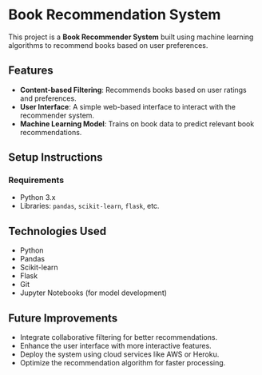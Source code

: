 # Book Recommendation System

This project is a **Book Recommender System** built using machine learning algorithms to recommend books based on user preferences.

## Features
- **Content-based Filtering**: Recommends books based on user ratings and preferences.
- **User Interface**: A simple web-based interface to interact with the recommender system.
- **Machine Learning Model**: Trains on book data to predict relevant book recommendations.

## Setup Instructions

### Requirements
- Python 3.x
- Libraries: `pandas`, `scikit-learn`, `flask`, etc.

## Technologies Used
- Python
- Pandas
- Scikit-learn
- Flask
- Git
- Jupyter Notebooks (for model development)

## Future Improvements
- Integrate collaborative filtering for better recommendations.
- Enhance the user interface with more interactive features.
- Deploy the system using cloud services like AWS or Heroku.
- Optimize the recommendation algorithm for faster processing.
